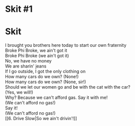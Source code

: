 # Skit #1

# Skit

I brought you brothers here today to start our own fraternity  
Broke Phi Broke, we ain't got it  
Broke Phi Broke (we ain't got it)  
No, we have no money  
We are sharin' jeans  
If I go outside, I got the only clothing on  
How many cars do we own? (None!)  
How many cars do we own? (None, sir!)  
Should we let our women go and be with the cat with the car?  
(Yes, we will!)  
Why? Because we can't afford gas. Say it with me!  
(We can't afford no gas!)  
Say it!  
(We can't afford no gas!)  
[[6. Drive Slow|So we ain't drivin'!]]
